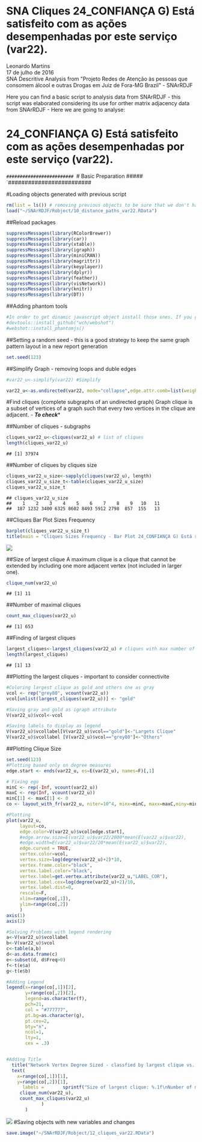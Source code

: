 # SNA Cliques 24_CONFIANÇA G) Está satisfeito com as ações desempenhadas por este serviço (var22).
Leonardo Martins  
17 de julho de 2016  
SNA Descritive Analysis from "Projeto Redes de Atenção às pessoas que consomem álcool e outras Drogas em Juiz de Fora-MG   Brazil"  - SNArRDJF

Here you can find a basic script to analysis data from SNArRDJF - this script was elaborated considering its use for orther matrix adjacency data from SNArRDJF - Here we are going to analyse:

# 24_CONFIANÇA G) Está satisfeito com as ações desempenhadas por este serviço (var22).

`#########################
`# Basic Preparation #####
`#########################

#Loading objects generated with previous script 

```r
rm(list = ls()) # removing previous objects to be sure that we don't have objects conflicts name
load("~/SNArRDJF/Robject/10_distance_paths_var22.RData")
```
##Reload packages

```r
suppressMessages(library(RColorBrewer))
suppressMessages(library(car))
suppressMessages(library(xtable))
suppressMessages(library(igraph))
suppressMessages(library(miniCRAN))
suppressMessages(library(magrittr))
suppressMessages(library(keyplayer))
suppressMessages(library(dplyr))
suppressMessages(library(feather))
suppressMessages(library(visNetwork))
suppressMessages(library(knitr))
suppressMessages(library(DT))
```
##Adding phantom tools

```r
#In order to get dinamic javascript object install those ones. If you get problems installing go to Stackoverflow.com and type your error to discover what to do. In some cases the libraries need to be intalled in outside R libs.
#devtools::install_github("wch/webshot")
#webshot::install_phantomjs()
```
##Setting a random seed - this is a good strategy to keep the same graph pattern layout in a new report generation

```r
set.seed(123)
```

##Simplify Graph - removing loops and duble edges 

```r
#var22_u<-simplify(var22) #Simplify

var22_u<-as.undirected(var22, mode="collapse",edge.attr.comb=list(weight="mean","ignore"))
```

#Find cliques (complete subgraphs of an undirected graph)
Graph clique is a subset of vertices of a graph such that every two vertices in the clique are adjacent. - ***To check****

##Number of cliques - subgraphs

```r
cliques_var22_u<-cliques(var22_u) # list of cliques 
length(cliques_var22_u)
```

```
## [1] 37974
```
##Number of cliques by cliques size

```r
cliques_var22_u_size<-sapply(cliques(var22_u), length) 
cliques_var22_u_size_t<-table(cliques_var22_u_size)
cliques_var22_u_size_t
```

```
## cliques_var22_u_size
##    1    2    3    4    5    6    7    8    9   10   11 
##  187 1232 3400 6325 8602 8493 5912 2798  857  155   13
```

##Cliques Bar Plot Sizes Frequency

```r
barplot(cliques_var22_u_size_t)
title(main = "Cliques Sizes Frequency - Bar Plot 24_CONFIANÇA G) Está satisfeito com as ações desempenhadas por este serviço (var22).", font.main = 4)
```

![](24_CONFIANÇA_G_Está_satisfeito_com_as_ações_desempenhadas_12_cliques_files/figure-html/unnamed-chunk-8-1.png)<!-- -->

##Size of largest clique 
A maximum clique is a clique that cannot be extended by including one more adjacent vertex (not included in larger one). 

```r
clique_num(var22_u)
```

```
## [1] 11
```
##Number of maximal cliques

```r
count_max_cliques(var22_u)
```

```
## [1] 653
```
##Finding of largest cliques

```r
largest_cliques<-largest_cliques(var22_u) # cliques with max number of nodes
length(largest_cliques)
```

```
## [1] 13
```

##Plotting the largest cliques - important to consider connectivite 

```r
#Coloring largest clique as gold and others one as gray
vcol <- rep("grey80", vcount(var22_u))
vcol[unlist(largest_cliques(var22_u))] <- "gold"

#Saving gray and gold as igraph attribute
V(var22_u)$vcol<-vcol

#Saving labels to display as legend
V(var22_u)$vcollabel[V(var22_u)$vcol=="gold"]<-"Largets Clique"
V(var22_u)$vcollabel [V(var22_u)$vcol=="grey80"]<-"Others"
```
##Plotting Clique Size

```r
set.seed(123)
#Plotting based only on degree measures 
edge.start <- ends(var22_u, es=E(var22_u), names=F)[,1]

# Fixing ego
minC <- rep(-Inf, vcount(var22_u))
maxC <- rep(Inf, vcount(var22_u))
minC[1] <- maxC[1] <- 0
co <- layout_with_fr(var22_u, niter=10^4, minx=minC, maxx=maxC,miny=minC, maxy=maxC, weights=E(var22_u)$var22)

#Plotting
plot(var22_u, 
     layout=co,
     edge.color=V(var22_u)$vcol[edge.start],
     #edge.arrow.size=E(var22_u)$var22/2000*mean(E(var22_u)$var22),
     #edge.width=E(var22_u)$var22/20*mean(E(var22_u)$var22),
     edge.curved = TRUE,
     vertex.color=vcol,
     vertex.size=log(degree(var22_u)+2)*10,
     vertex.frame.color="black",
     vertex.label.color="black",
     vertex.label=get.vertex.attribute(var22_u,"LABEL_COR"),
     vertex.label.cex=log(degree(var22_u)+2)/10,
     vertex.label.dist=0,
     rescale=F,
     xlim=range(co[,1]), 
     ylim=range(co[,2])
     )
axis(1)
axis(2)

#Solving Problems with legend rendering 
a<-V(var22_u)$vcollabel
b<-V(var22_u)$vcol
c<-table(a,b)
d<-as.data.frame(c)
e<-subset(d, d$Freq>0)
f<-t(e$a)
g<-t(e$b)

#Adding Legend
legend(x=range(co[,1])[2], 
       y=range(co[,2])[2],
       legend=as.character(f),
       pch=21,
       col = "#777777", 
       pt.bg=as.character(g),
       pt.cex=2,
       bty="n", 
       ncol=1,
       lty=1,
       cex = .3)


#Adding Title
  title("Network Vertex Degree Sized - classfied by largest clique vs. others", sub = "Source: from authors ")  
  text( 
    x=range(co[,1])[1],
    y=range(co[,2])[1], 
      labels =       sprintf("Size of largest clique: %.1f\nNumber of maximal cliques: %.1f",
     clique_num(var22_u), 
     count_max_cliques(var22_u)
             )
       )
```

![](24_CONFIANÇA_G_Está_satisfeito_com_as_ações_desempenhadas_12_cliques_files/figure-html/unnamed-chunk-13-1.png)<!-- -->
#Saving objects with new variables and changes

```r
save.image("~/SNArRDJF/Robject/12_cliques_var22.RData") 
```


